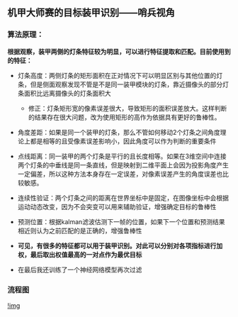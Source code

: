 ## 机甲大师赛的目标装甲识别——哨兵视角

### 算法原理：
**根据观察，装甲两侧的灯条特征较为明显，可以进行特征提取和匹配。目前使用到的特征：**
- 灯条高度：两侧灯条的矩形面积在正对情况下可以明显区别与其他位置的灯条，但是侧面观察发现不管是不是同一装甲模块的灯条，靠近摄像头的部分灯条面积比远离摄像头的灯条面积大
    - 修正：灯条矩形宽的像素误差很大，导致矩形的面积误差放大。这样判断的结果存在很大问题，改为使用矩形的高作为依据具有更好的鲁棒性。
- 角度差距：如果是同一个装甲的灯条，那么不管如何移动2个灯条之间角度理论上都是相等的且受像素误差影响小，因此角度可以作为判断的重要条件
- 点线距离：同一装甲的两个灯条是平行的且长度相等。如果在3维空间中连接两个灯条的中垂线是同一条直线，但是映射到二维平面上会因为投影角度产生一定偏差，所以这种方法本身存在一定误差，对像素误差产生的角度误差也比较敏感。
- 连续性验证：两个灯条之间的距离在世界坐标中是固定，在图像坐标中会根据运动动态改变，因为不会突变可以用来辅助验证，增强确定目标的鲁棒性
- 预测位置：根据kalman滤波估测下一帧的位置，如果下一个位置和预测结果相近则认为之前匹配的是正确的，增强鲁棒性

- **可见，有很多的特征都可以用于装甲识别。对此可以分别对各项指标进行加权，最后取出权值最高的一对点作为最优目标**
- 在最后我还训练了一个神经网络模型再次过滤
### 流程图
[!img](https://github.com/polomonk/RM_armor_detection/blob/master/images/dst.png)
<!--
```flow
st=>start: 开始
io=>inputoutput: 读入图像
op1=>operation: 图像预处理并找到灯条轮廓
op2=>operation: 对灯条轮廓分别加权并计算权重
op3=>operation: 删除保存的轮廓数据
cond=>condition: 权重是否大于阈值
sub1=>subroutine: 保存最优轮廓
e=>end: 结束

st->io->op1->op2->cond
cond(no)->op3->e
cond(yes)->sub1(left)->op2
```
-->
